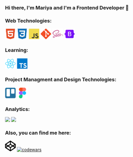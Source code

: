 ### Hi there, I'm Mariya and I'm a Frontend Developer 👋


### Web Technologies:
<div id=tools>
    <img src='https://github.com/devicons/devicon/blob/master/icons/html5/html5-plain.svg' width='35' alt='HTML5'/>
    <img src='https://github.com/devicons/devicon/blob/master/icons/css3/css3-plain.svg' width='35' alt='CSS3' />
    <img src='https://github.com/devicons/devicon/blob/master/icons/javascript/javascript-original.svg' width='35' alt='JavaScript' />
    <img src='https://github.com/devicons/devicon/blob/master/icons/git/git-plain.svg' width='35' alt='git' />
    <img src='https://github.com/devicons/devicon/blob/master/icons/sass/sass-original.svg' width='35' alt='sass' />
    <img src='https://github.com/devicons/devicon/blob/master/icons/bootstrap/bootstrap-original.svg' width='35' alt='bootstrap'/>
</div>  

### Learning:
<div id=tools>
    <img src='https://github.com/devicons/devicon/blob/master/icons/react/react-original.svg' width='35' alt='react' />
    <img src='https://github.com/devicons/devicon/blob/master/icons/typescript/typescript-original.svg' width='35' alt='typescript' />
</div>

### Project Managment and Design Technologies:
<div id=tools>
    <img src='https://github.com/devicons/devicon/blob/master/icons/trello/trello-plain.svg' width='35' alt='trello' />
    <img src='https://github.com/devicons/devicon/blob/master/icons/figma/figma-original.svg' width='35' alt='figma' />
</div>

### Analytics:
![](http://github-profile-summary-cards.vercel.app/api/cards/profile-details?username=MZ-87)
![](http://github-profile-summary-cards.vercel.app/api/cards/stats?username=MZ-87)

### Also, you can find me here:
<div id="links" align="left">
    <a href="https://codepen.io/MZ-87" target="_blank"><img src="https://github.com/devicons/devicon/blob/master/icons/codepen/codepen-plain.svg"
            alt="codepen" width='35'></a>
    <a href="https://www.codewars.com/users/MZ-87" target="_blank"><img src="https://atuin.ru/demo/simple-icons/icons/codewars.svg"
            alt="codewars" width='35'></a>
</div>







<!--
**MZ-87/MZ-87** is a ✨ _special_ ✨ repository because its `README.md` (this file) appears on your GitHub profile.

Here are some ideas to get you started:

- 🔭 I’m currently working on ...
- 🌱 I’m currently learning ...
- 👯 I’m looking to collaborate on ...
- 🤔 I’m looking for help with ...
- 💬 Ask me about ...
- 📫 How to reach me: ...
- 😄 Pronouns: ...
- ⚡ Fun fact: ...
-->
